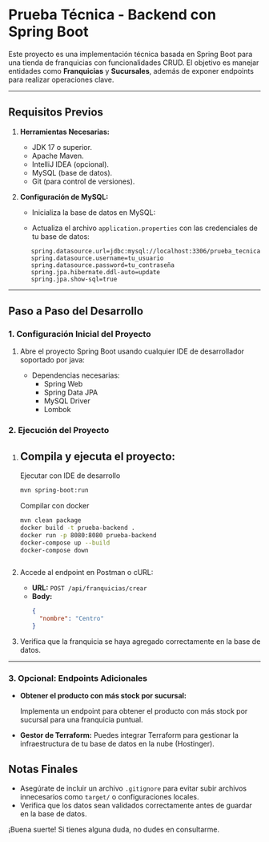 # Prueba Técnica - Backend con Spring Boot

Este proyecto es una implementación técnica basada en Spring Boot para una tienda de franquicias con funcionalidades CRUD. El objetivo es manejar entidades como **Franquicias** y **Sucursales**, además de exponer endpoints para realizar operaciones clave.

---

## **Requisitos Previos**

1. **Herramientas Necesarias:**

    - JDK 17 o superior.
    - Apache Maven.
    - IntelliJ IDEA (opcional).
    - MySQL (base de datos).
    - Git (para control de versiones).

2. **Configuración de MySQL:**

    -  Inicializa la base de datos en MySQL:

    -  Actualiza el archivo `application.properties` con las credenciales de tu base de datos:
      
   ```properties
      spring.datasource.url=jdbc:mysql://localhost:3306/prueba_tecnica
      spring.datasource.username=tu_usuario
      spring.datasource.password=tu_contraseña
      spring.jpa.hibernate.ddl-auto=update
      spring.jpa.show-sql=true
      ```

---

## **Paso a Paso del Desarrollo**

### **1. Configuración Inicial del Proyecto**

1. Abre el proyecto Spring Boot usando cualquier IDE de desarrollador soportado por java:

    - Dependencias necesarias:
        - Spring Web
        - Spring Data JPA
        - MySQL Driver
        - Lombok


### **2. Ejecución del Proyecto**

1. Compila y ejecuta el proyecto:
    -
    Ejecutar con IDE de desarrollo
   ```bash
   mvn spring-boot:run
   ```
   Compilar con docker
   ```bash
   mvn clean package
   docker build -t prueba-backend .
   docker run -p 8080:8080 prueba-backend
   docker-compose up --build
   docker-compose down



   ```

2. Accede al endpoint en Postman o cURL:

    - **URL:** `POST /api/franquicias/crear`
    - **Body:**
      ```json
      {
        "nombre": "Centro"
      }
      ```

3. Verifica que la franquicia se haya agregado correctamente en la base de datos.

---

### **3. Opcional: Endpoints Adicionales**

- **Obtener el producto con más stock por sucursal:**

  Implementa un endpoint para obtener el producto con más stock por sucursal para una franquicia puntual.

- **Gestor de Terraform:**
  Puedes integrar Terraform para gestionar la infraestructura de tu base de datos en la nube (Hostinger).

## **Notas Finales**

- Asegúrate de incluir un archivo `.gitignore` para evitar subir archivos innecesarios como `target/` o configuraciones locales.
- Verifica que los datos sean validados correctamente antes de guardar en la base de datos.

¡Buena suerte! Si tienes alguna duda, no dudes en consultarme.

